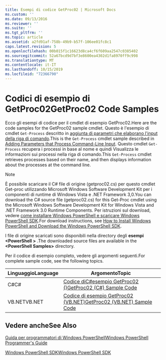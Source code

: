 ```yaml
---
title: Esempi di codice GetProc02 | Microsoft Docs
ms.custom: ''
ms.date: 09/13/2016
ms.reviewer: ''
ms.suite: ''
ms.tgt_pltfrm: ''
ms.topic: article
ms.assetid: a2fd91af-758b-49b9-b57f-106ee01fc8c1
caps.latest.revision: 5
ms.openlocfilehash: 00b015f1c16623d8ca4cf6f609aa2547c0385402
ms.sourcegitcommit: 52a67bcd9d7bf3e8600ea4302d1fa8970ff9c998
ms.translationtype: MT
ms.contentlocale: it-IT
ms.lasthandoff: 10/15/2019
ms.locfileid: "72366790"
---
```

# <a name="getproc02-code-samples"></a><span data-ttu-id="3d1be-102">Codici di esempio di GetProc02</span><span class="sxs-lookup"><span data-stu-id="3d1be-102">GetProc02 Code Samples</span></span>

<span data-ttu-id="3d1be-103">Ecco gli esempi di codice per il cmdlet di esempio GetProc02.</span><span class="sxs-lookup"><span data-stu-id="3d1be-103">Here are the code samples for the GetProc02 sample cmdlet.</span></span> <span data-ttu-id="3d1be-104">Questo è l'esempio di cmdlet `Get-Process` descritto in [aggiunta di parametri che elaborano l'input della riga di comando](../cmdlet/adding-parameters-that-process-command-line-input.md).</span><span class="sxs-lookup"><span data-stu-id="3d1be-104">This is the `Get-Process` cmdlet sample described in [Adding Parameters that Process Command-Line Input](../cmdlet/adding-parameters-that-process-command-line-input.md).</span></span> <span data-ttu-id="3d1be-105">Questo cmdlet `Get-Process` recupera i processi in base al nome e quindi Visualizza le informazioni sui processi nella riga di comando.</span><span class="sxs-lookup"><span data-stu-id="3d1be-105">This `Get-Process` cmdlet retrieves processes based on their name, and then displays information about the processes at the command line.</span></span>

> [!NOTE]
> <span data-ttu-id="3d1be-106">È possibile scaricare il C# file di origine (getproc02.cs) per questo cmdlet Get-proc utilizzando Microsoft Windows Software Development Kit per i componenti di runtime di Windows Vista e .NET Framework 3,0.</span><span class="sxs-lookup"><span data-stu-id="3d1be-106">You can download the C# source file (getproc02.cs) for this Get-Proc cmdlet using the Microsoft Windows Software Development Kit for Windows Vista and .NET Framework 3.0 Runtime Components.</span></span> <span data-ttu-id="3d1be-107">Per istruzioni sul download, vedere [come installare Windows PowerShell e scaricare Windows PowerShell SDK](/powershell/developer/installing-the-windows-powershell-sdk).</span><span class="sxs-lookup"><span data-stu-id="3d1be-107">For download instructions, see [How to Install Windows PowerShell and Download the Windows PowerShell SDK](/powershell/developer/installing-the-windows-powershell-sdk).</span></span>
>
> <span data-ttu-id="3d1be-108">I file di origine scaricati sono disponibili nella directory degli **esempi \<PowerShell >** .</span><span class="sxs-lookup"><span data-stu-id="3d1be-108">The downloaded source files are available in the **\<PowerShell Samples>** directory.</span></span>

<span data-ttu-id="3d1be-109">Per il codice di esempio completo, vedere gli argomenti seguenti.</span><span class="sxs-lookup"><span data-stu-id="3d1be-109">For complete sample code, see the following topics.</span></span>

|<span data-ttu-id="3d1be-110">Linguaggio</span><span class="sxs-lookup"><span data-stu-id="3d1be-110">Language</span></span>|<span data-ttu-id="3d1be-111">Argomento</span><span class="sxs-lookup"><span data-stu-id="3d1be-111">Topic</span></span>|
|--------------|-----------|
|<span data-ttu-id="3d1be-112">C#</span><span class="sxs-lookup"><span data-stu-id="3d1be-112">C#</span></span>|[<span data-ttu-id="3d1be-113">Codice diC#esempio GetProc02 ()</span><span class="sxs-lookup"><span data-stu-id="3d1be-113">GetProc02 (C#) Sample Code</span></span>](./getproc02-csharp-sample-code.md)|
|<span data-ttu-id="3d1be-114">VB.NET</span><span class="sxs-lookup"><span data-stu-id="3d1be-114">VB.NET</span></span>|[<span data-ttu-id="3d1be-115">Codice di esempio GetProc02 (VB.NET)</span><span class="sxs-lookup"><span data-stu-id="3d1be-115">GetProc02 (VB.NET) Sample Code</span></span>](./getproc02-vb-net-sample-code.md)|

## <a name="see-also"></a><span data-ttu-id="3d1be-116">Vedere anche</span><span class="sxs-lookup"><span data-stu-id="3d1be-116">See Also</span></span>

[<span data-ttu-id="3d1be-117">Guida per programmatori di Windows PowerShell</span><span class="sxs-lookup"><span data-stu-id="3d1be-117">Windows PowerShell Programmer's Guide</span></span>](./windows-powershell-programmer-s-guide.md)

[<span data-ttu-id="3d1be-118">Windows PowerShell SDK</span><span class="sxs-lookup"><span data-stu-id="3d1be-118">Windows PowerShell SDK</span></span>](../windows-powershell-reference.md)